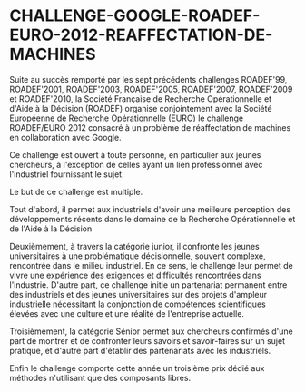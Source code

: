 # CHALLENGE-GOOGLE-ROADEF-EURO-2012-REAFFECTATION-DE-MACHINES

Suite au succès remporté par les sept précédents challenges ROADEF'99, ROADEF'2001, ROADEF'2003, ROADEF'2005, ROADEF'2007, ROADEF'2009 et ROADEF'2010, la Société Française de Recherche Opérationnelle et d'Aide à la Décision (ROADEF) organise conjointement avec la Société Européenne de Recherche Opérationnelle (EURO) le challenge ROADEF/EURO 2012 consacré à un problème de réaffectation de machines en collaboration avec Google.

Ce challenge est ouvert à toute personne, en particulier aux jeunes chercheurs, à l'exception de celles ayant un lien professionnel avec l'industriel fournissant le sujet.

Le but de ce challenge est multiple.

Tout d'abord, il permet aux industriels d'avoir une meilleure perception des développements récents dans le domaine de la Recherche Opérationnelle et de l'Aide à la Décision

Deuxièmement, à travers la catégorie junior, il confronte les jeunes universitaires à une problématique décisionnelle, souvent complexe, rencontrée dans le milieu industriel. En ce sens, le challenge leur permet de vivre une expérience des exigences et difficultés rencontrées dans l'industrie. D'autre part, ce challenge initie un partenariat permanent entre des industriels et des jeunes universitaires sur des projets d'ampleur industrielle nécessitant la conjonction de compétences scientifiques élevées avec une culture et une réalité de l'entreprise actuelle.

Troisièmement, la catégorie Sénior permet aux chercheurs confirmés d'une part de montrer et de confronter leurs savoirs et savoir-faires sur un sujet pratique, et d'autre part d'établir des partenariats avec les industriels.

Enfin le challenge comporte cette année un troisième prix dédié aux méthodes n'utilisant que des composants libres.